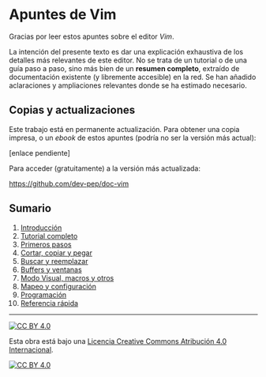 # Apuntes de Vim

Gracias por leer estos apuntes sobre el editor *Vim*.

La intención del presente texto es dar una explicación exhaustiva de los detalles más relevantes de este editor. No se trata de un tutorial o de una guía paso a paso, sino más bien de un **resumen completo**, extraído de documentación existente (y libremente accesible) en la red. Se han añadido aclaraciones y ampliaciones relevantes donde se ha estimado necesario.

## Copias y actualizaciones

Este trabajo está en permanente actualización. Para obtener una copia impresa, o un *ebook* de estos apuntes (podría no ser la versión más actual):

[enlace pendiente]

Para acceder (gratuitamente) a la versión más actualizada:

<https://github.com/dev-pep/doc-vim>

## Sumario

1. [Introducción](capitulos/01-introduccion.md)
2. [Tutorial completo](capitulos/02-tutorial.md)
3. [Primeros pasos](capitulos/03-primeros-pasos.md)
4. [Cortar, copiar y pegar](capitulos/04-cortar-copiar-pegar.md)
5. [Buscar y reemplazar](capitulos/05-buscar-reemplazar.md)
6. [Buffers y ventanas](capitulos/06-buffers-ventanas.md)
7. [Modo Visual, macros y otros](capitulos/07-modo-visual-macros-etc.md)
8. [Mapeo y configuración](capitulos/08-mapeo-configuracion.md)
9. [Programación](capitulos/09-programacion.md)
10. [Referencia rápida](capitulos/10-referencia-rapida.md)

---

[![CC BY 4.0][cc-by-shield]][cc-by]

Esta obra está bajo una
[Licencia Creative Commons Atribución 4.0 Internacional][cc-by].

[![CC BY 4.0][cc-by-image]][cc-by]

[cc-by]: https://creativecommons.org/licenses/by/4.0/deed.es
[cc-by-image]: https://i.creativecommons.org/l/by/4.0/88x31.png
[cc-by-shield]: https://img.shields.io/badge/License-CC%20BY%204.0-lightgrey.svg
